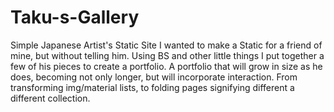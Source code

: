 # Taku-s-Gallery
Simple Japanese Artist's Static Site
I wanted to make a Static for a friend of mine, but without telling him.
Using BS and other little things I put together a few of his pieces to create a portfolio.
A portfolio that will grow in size as he does, becoming not only longer, but will incorporate interaction.
From transforming img/material lists, to folding pages signifying different a different collection.
